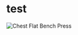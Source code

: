 # test  
![Chest Flat Bench Press](https://github.com/user-attachments/assets/4c7365c2-c5e4-405d-9f75-10453bf3902b)
